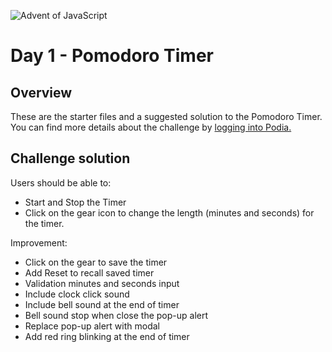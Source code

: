 ![Advent of JavaScript](https://adventofjavascript.s3.us-east-1.amazonaws.com/2022/advent-of-js-gumroad-cover.png)

# Day 1 - Pomodoro Timer

## Overview

These are the starter files and a suggested solution to the Pomodoro Timer.
You can find more details about the challenge by [logging into Podia.](https://store.selfteach.me/login)

## Challenge solution

Users should be able to:

- Start and Stop the Timer
- Click on the gear icon to change the length (minutes and seconds) for the timer.

Improvement:
- Click on the gear to save the timer
- Add Reset to recall saved timer
- Validation minutes and seconds input
- Include clock click sound
- Include bell sound at the end of timer
- Bell sound stop when close the pop-up alert
- Replace pop-up alert with modal
- Add red ring blinking at the end of timer
